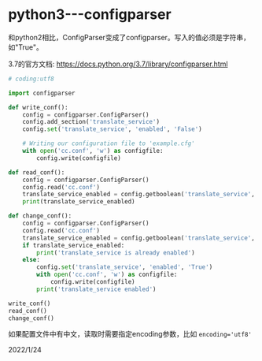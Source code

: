 # python3---configparser

和python2相比，ConfigParser变成了configparser。写入的值必须是字符串，如"True"。  

3.7的官方文档: https://docs.python.org/3.7/library/configparser.html  

```python
# coding:utf8

import configparser

def write_conf():
    config = configparser.ConfigParser()
    config.add_section('translate_service')
    config.set('translate_service', 'enabled', 'False')

    # Writing our configuration file to 'example.cfg'
    with open('cc.conf', 'w') as configfile:
        config.write(configfile)

def read_conf():
    config = configparser.ConfigParser()
    config.read('cc.conf')
    translate_service_enabled = config.getboolean('translate_service', 'enabled')
    print(translate_service_enabled)

def change_conf():
    config = configparser.ConfigParser()
    config.read('cc.conf')
    translate_service_enabled = config.getboolean('translate_service', 'enabled')
    if translate_service_enabled:
        print('translate_service is already enabled')
    else:
        config.set('translate_service', 'enabled', 'True')
        with open('cc.conf', 'w') as configfile:
            config.write(configfile)
        print('translate_service enabled')

write_conf()
read_conf()
change_conf()
```

如果配置文件中有中文，读取时需要指定encoding参数，比如 `encoding='utf8'`  


2022/1/24  
